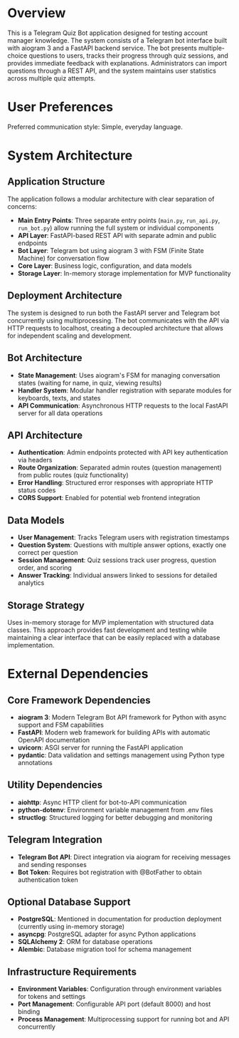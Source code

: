 # Overview

This is a Telegram Quiz Bot application designed for testing account manager knowledge. The system consists of a Telegram bot interface built with aiogram 3 and a FastAPI backend service. The bot presents multiple-choice questions to users, tracks their progress through quiz sessions, and provides immediate feedback with explanations. Administrators can import questions through a REST API, and the system maintains user statistics across multiple quiz attempts.

# User Preferences

Preferred communication style: Simple, everyday language.

# System Architecture

## Application Structure
The application follows a modular architecture with clear separation of concerns:
- **Main Entry Points**: Three separate entry points (`main.py`, `run_api.py`, `run_bot.py`) allow running the full system or individual components
- **API Layer**: FastAPI-based REST API with separate admin and public endpoints
- **Bot Layer**: Telegram bot using aiogram 3 with FSM (Finite State Machine) for conversation flow
- **Core Layer**: Business logic, configuration, and data models
- **Storage Layer**: In-memory storage implementation for MVP functionality

## Deployment Architecture
The system is designed to run both the FastAPI server and Telegram bot concurrently using multiprocessing. The bot communicates with the API via HTTP requests to localhost, creating a decoupled architecture that allows for independent scaling and development.

## Bot Architecture
- **State Management**: Uses aiogram's FSM for managing conversation states (waiting for name, in quiz, viewing results)
- **Handler System**: Modular handler registration with separate modules for keyboards, texts, and states
- **API Communication**: Asynchronous HTTP requests to the local FastAPI server for all data operations

## API Architecture
- **Authentication**: Admin endpoints protected with API key authentication via headers
- **Route Organization**: Separated admin routes (question management) from public routes (quiz functionality)
- **Error Handling**: Structured error responses with appropriate HTTP status codes
- **CORS Support**: Enabled for potential web frontend integration

## Data Models
- **User Management**: Tracks Telegram users with registration timestamps
- **Question System**: Questions with multiple answer options, exactly one correct per question
- **Session Management**: Quiz sessions track user progress, question order, and scoring
- **Answer Tracking**: Individual answers linked to sessions for detailed analytics

## Storage Strategy
Uses in-memory storage for MVP implementation with structured data classes. This approach provides fast development and testing while maintaining a clear interface that can be easily replaced with a database implementation.

# External Dependencies

## Core Framework Dependencies
- **aiogram 3**: Modern Telegram Bot API framework for Python with async support and FSM capabilities
- **FastAPI**: Modern web framework for building APIs with automatic OpenAPI documentation
- **uvicorn**: ASGI server for running the FastAPI application
- **pydantic**: Data validation and settings management using Python type annotations

## Utility Dependencies
- **aiohttp**: Async HTTP client for bot-to-API communication
- **python-dotenv**: Environment variable management from .env files
- **structlog**: Structured logging for better debugging and monitoring

## Telegram Integration
- **Telegram Bot API**: Direct integration via aiogram for receiving messages and sending responses
- **Bot Token**: Requires bot registration with @BotFather to obtain authentication token

## Optional Database Support
- **PostgreSQL**: Mentioned in documentation for production deployment (currently using in-memory storage)
- **asyncpg**: PostgreSQL adapter for async Python applications
- **SQLAlchemy 2**: ORM for database operations
- **Alembic**: Database migration tool for schema management

## Infrastructure Requirements
- **Environment Variables**: Configuration through environment variables for tokens and settings
- **Port Management**: Configurable API port (default 8000) and host binding
- **Process Management**: Multiprocessing support for running bot and API concurrently